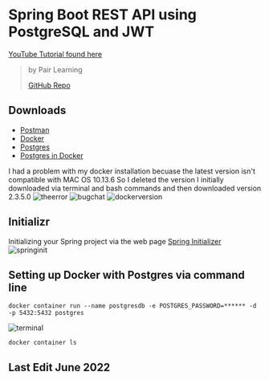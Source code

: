 # Spring Boot REST API using PostgreSQL and JWT
[YouTube Tutorial found here](https://www.youtube.com/playlist?list=PLWieu6NbbqTwwYwylgXmmKVX1ZWsUVx8m) 
> by Pair Learning
> 
> [GitHub Repo](https://github.com/pairlearning/expense-tracker-api)


## Downloads 
- [Postman](https://www.postman.com) 
- [Docker](https://www.docker.com) 
- [Postgres](https://postgresapp.com)
- [Postgres in Docker](https://hub.docker.com/_/postgres)

I had a problem with my docker installation becuase the latest version isn't compatible with MAC OS 10.13.6
So I deleted the version I initially downloaded via terminal and bash commands and then downloaded version 2.3.5.0 
![theerror](https://user-images.githubusercontent.com/83961643/174754064-06a9796f-11f5-46bd-b527-e41103258d04.jpeg)
![bugchat](https://user-images.githubusercontent.com/83961643/174754073-aa188ce3-8ee7-47b9-b2fd-6ba0c56ba8a1.jpeg)
![dockerversion](https://user-images.githubusercontent.com/83961643/174754079-ca328a5d-6158-4076-9e91-39e43cdced1e.jpeg)

## Initializr 
Initializing your Spring project via the web page [Spring Initializer](https://start.spring.io)
![springinit](https://user-images.githubusercontent.com/83961643/175000705-d25334fd-d332-448c-b23d-14aadd84cff9.jpeg)


## Setting up Docker with Postgres via command line

` docker container run --name postgresdb -e POSTGRES_PASSWORD=****** -d -p 5432:5432 postgres `

![terminal](https://user-images.githubusercontent.com/83961643/175002592-dc073636-c988-46a5-8b66-88bee490945c.jpeg)

` docker container ls `





## Last Edit June 2022
